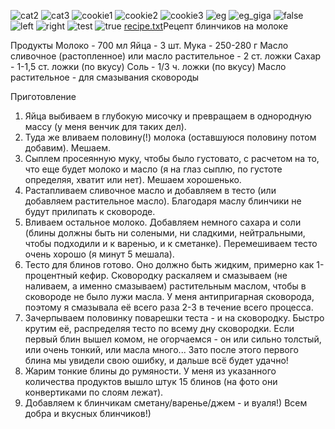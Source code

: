 ![cat2](https://github.com/user-attachments/assets/3b6100a6-a225-49a9-a712-43e6302fa3a0)
![cat3](https://github.com/user-attachments/assets/d881ac26-8edf-4330-b87f-5d1a3443d7e7)
![cookie1](https://github.com/user-attachments/assets/0a46be0e-8503-4121-84b9-c0980a503b42)
![cookie2](https://github.com/user-attachments/assets/65865d0f-3778-421c-b8cb-c3541fe50ab0)
![cookie3](https://github.com/user-attachments/assets/5502667d-dc6a-4226-a46d-9c53602d0114)
![eg](https://github.com/user-attachments/assets/29aebfb8-e31b-4b16-ab84-225e31fde4c6)
![eg_giga](https://github.com/user-attachments/assets/b6c81341-5caa-46a6-b374-317456e89d90)
![false](https://github.com/user-attachments/assets/1bb07afd-192f-4be5-b72e-baa65a396888)
![left](https://github.com/user-attachments/assets/4d57204c-c8c6-420f-a09a-901c4ff4ae4d)
![right](https://github.com/user-attachments/assets/98219fdd-804a-4217-a979-0be94554d622)
![test](https://github.com/user-attachments/assets/b35f8b94-692f-4428-a05b-5771ad8c5aa7)
![true](https://github.com/user-attachments/assets/206cbcf4-7157-4a14-92db-6588c045ee46)
[recipe.txt](https://github.com/user-attachments/files/19569217/recipe.txt)‬Рецепт блинчиков на молоке

Продукты
Молоко - 700 мл
Яйца - 3 шт.
Мука - 250-280 г
Масло сливочное (растопленное) или масло растительное - 2 ст. ложки
Сахар - 1-1,5 ст. ложки (по вкусу)
Соль - 1/3 ч. ложки (по вкусу)
Масло растительное - для смазывания сковороды

Приготовление

1. Яйца выбиваем в глубокую мисочку и превращаем в однородную массу (у меня венчик для таких дел).
2. Туда же вливаем половину(!) молока (оставшуюся половину потом добавим). Мешаем.
3. Сыплем просеянную муку, чтобы было густовато, с расчетом на то, что еще будет молоко и масло (я на глаз сыплю, по густоте определяя, хватит или нет). Мешаем хорошенько.
4. Растапливаем сливочное масло и добавляем в тесто (или добавляем растительное масло). Благодаря маслу блинчики не будут прилипать к сковороде.
5. Вливаем остальное молоко. Добавляем немного сахара и соли (блины должны быть ни солеными, ни сладкими, нейтральными, чтобы подходили и к варенью, и к сметанке). Перемешиваем тесто очень хорошо (я минут 5 мешала).
6. Тесто для блинов готово. Оно должно быть жидким, примерно как 1-процентный кефир.
Сковородку раскаляем и смазываем (не наливаем, а именно смазываем) растительным маслом, чтобы в сковороде не было лужи масла. У меня антипригарная сковорода, поэтому я смазывала её всего раза 2-3 в течение всего процесса.
7. Зачерпываем половинку поварешки теста - и на сковородку. Быстро крутим её, распределяя тесто по всему дну сковородки. Если первый блин вышел комом, не огорчаемся - он или сильно толстый, или очень тонкий, или масла много... Зато после этого первого блина мы увидели свою ошибку, и дальше всё будет удачно!
8. Жарим тонкие блины до румяности. У меня из указанного количества продуктов вышло штук 15 блинов (на фото они конвертиками по слоям лежат).
9. Добавляем к блинчикам сметану/варенье/джем - и вуаля!)
Всем добра и вкусных блинчиков!)
